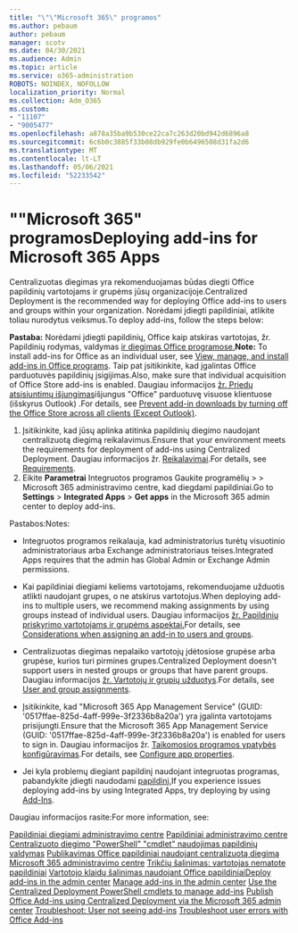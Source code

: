 ```yaml
---
title: "\"\"Microsoft 365\" programos"
ms.author: pebaum
author: pebaum
manager: scotv
ms.date: 04/30/2021
ms.audience: Admin
ms.topic: article
ms.service: o365-administration
ROBOTS: NOINDEX, NOFOLLOW
localization_priority: Normal
ms.collection: Adm_O365
ms.custom:
- "11107"
- "9005477"
ms.openlocfilehash: a878a35ba9b530ce22ca7c263d20bd942d6896a8
ms.sourcegitcommit: 6c6b0c3885f33b08db929fe0b6496508d31fa2d6
ms.translationtype: MT
ms.contentlocale: lt-LT
ms.lasthandoff: 05/06/2021
ms.locfileid: "52233542"
---
```

# <a name="deploying-add-ins-for-microsoft-365-apps"></a><span data-ttu-id="4cd3a-102">""Microsoft 365" programos</span><span class="sxs-lookup"><span data-stu-id="4cd3a-102">Deploying add-ins for Microsoft 365 Apps</span></span>

<span data-ttu-id="4cd3a-103">Centralizuotas diegimas yra rekomenduojamas būdas diegti Office papildinių vartotojams ir grupėms jūsų organizacijoje.</span><span class="sxs-lookup"><span data-stu-id="4cd3a-103">Centralized Deployment is the recommended way for deploying Office add-ins to users and groups within your organization.</span></span> <span data-ttu-id="4cd3a-104">Norėdami įdiegti papildiniai, atlikite toliau nurodytus veiksmus.</span><span class="sxs-lookup"><span data-stu-id="4cd3a-104">To deploy add-ins, follow the steps below:</span></span>

<span data-ttu-id="4cd3a-105">**Pastaba:** Norėdami įdiegti papildinių, Office kaip atskiras vartotojas, žr. Papildinių rodymas, valdymas [ir diegimas Office programose.](https://support.microsoft.com/topic/view-manage-and-install-add-ins-in-office-programs-16278816-1948-4028-91e5-76dca5380f8d)</span><span class="sxs-lookup"><span data-stu-id="4cd3a-105">**Note:** To install add-ins for Office as an individual user, see [View, manage, and install add-ins in Office programs](https://support.microsoft.com/topic/view-manage-and-install-add-ins-in-office-programs-16278816-1948-4028-91e5-76dca5380f8d).</span></span> <span data-ttu-id="4cd3a-106">Taip pat įsitikinkite, kad įgalintas Office parduotuvės papildinių įsigijimas.</span><span class="sxs-lookup"><span data-stu-id="4cd3a-106">Also, make sure that individual acquisition of Office Store add-ins is enabled.</span></span> <span data-ttu-id="4cd3a-107">Daugiau informacijos [žr. Priedų atsisiuntimų išjungimas](https://docs.microsoft.com/microsoft-365/admin/manage/manage-addins-in-the-admin-center?view=o365-worldwide#prevent-add-in-downloads-by-turning-off-the-office-store-across-all-clients-except-outlook)išjungus "Office" parduotuvę visuose klientuose (išskyrus Outlook) .</span><span class="sxs-lookup"><span data-stu-id="4cd3a-107">For details, see [Prevent add-in downloads by turning off the Office Store across all clients (Except Outlook)](https://docs.microsoft.com/microsoft-365/admin/manage/manage-addins-in-the-admin-center?view=o365-worldwide#prevent-add-in-downloads-by-turning-off-the-office-store-across-all-clients-except-outlook).</span></span>

1. <span data-ttu-id="4cd3a-108">Įsitikinkite, kad jūsų aplinka atitinka papildinių diegimo naudojant centralizuotą diegimą reikalavimus.</span><span class="sxs-lookup"><span data-stu-id="4cd3a-108">Ensure that your environment meets the requirements for deployment of add-ins using Centralized Deployment.</span></span> <span data-ttu-id="4cd3a-109">Daugiau informacijos žr. [Reikalavimai](https://docs.microsoft.com/microsoft-365/admin/manage/centralized-deployment-of-add-ins?#requirements).</span><span class="sxs-lookup"><span data-stu-id="4cd3a-109">For details, see [Requirements](https://docs.microsoft.com/microsoft-365/admin/manage/centralized-deployment-of-add-ins?#requirements).</span></span>
2. <span data-ttu-id="4cd3a-110">Eikite **Parametrai** Integruotos programos Gaukite programėlių  >    >   Microsoft 365 administravimo centre, kad diegdami papildiniai.</span><span class="sxs-lookup"><span data-stu-id="4cd3a-110">Go to **Settings** > **Integrated Apps** > **Get apps** in the Microsoft 365 admin center to deploy add-ins.</span></span> 

<span data-ttu-id="4cd3a-111">Pastabos:</span><span class="sxs-lookup"><span data-stu-id="4cd3a-111">Notes:</span></span> 

- <span data-ttu-id="4cd3a-112">Integruotos programos reikalauja, kad administratorius turėtų visuotinio administratoriaus arba Exchange administratoriaus teises.</span><span class="sxs-lookup"><span data-stu-id="4cd3a-112">Integrated Apps requires that the admin has Global Admin or Exchange Admin permissions.</span></span>

- <span data-ttu-id="4cd3a-113">Kai papildiniai diegiami keliems vartotojams, rekomenduojame užduotis atlikti naudojant grupes, o ne atskirus vartotojus.</span><span class="sxs-lookup"><span data-stu-id="4cd3a-113">When deploying add-ins to multiple users, we recommend making assignments by using groups instead of individual users.</span></span> <span data-ttu-id="4cd3a-114">Daugiau informacijos [žr. Papildinių priskyrimo vartotojams ir grupėms aspektai.](https://docs.microsoft.com/microsoft-365/admin/manage/manage-deployment-of-add-ins?view=o365-worldwide#considerations-when-assigning-an-add-in-to-users-and-groups)</span><span class="sxs-lookup"><span data-stu-id="4cd3a-114">For details, see [Considerations when assigning an add-in to users and groups](https://docs.microsoft.com/microsoft-365/admin/manage/manage-deployment-of-add-ins?view=o365-worldwide#considerations-when-assigning-an-add-in-to-users-and-groups).</span></span>

- <span data-ttu-id="4cd3a-115">Centralizuotas diegimas nepalaiko vartotojų įdėtosiose grupėse arba grupėse, kurios turi pirmines grupes.</span><span class="sxs-lookup"><span data-stu-id="4cd3a-115">Centralized Deployment doesn't support users in nested groups or groups that have parent groups.</span></span> <span data-ttu-id="4cd3a-116">Daugiau informacijos [žr. Vartotojų ir grupių užduotys](https://docs.microsoft.com/microsoft-365/admin/manage/centralized-deployment-of-add-ins?view=o365-worldwide#user-and-group-assignments).</span><span class="sxs-lookup"><span data-stu-id="4cd3a-116">For details, see [User and group assignments](https://docs.microsoft.com/microsoft-365/admin/manage/centralized-deployment-of-add-ins?view=o365-worldwide#user-and-group-assignments).</span></span>

- <span data-ttu-id="4cd3a-117">Įsitikinkite, kad "Microsoft 365 App Management Service" (GUID: '0517ffae-825d-4aff-999e-3f2336b8a20a') yra įgalinta vartotojams prisijungti.</span><span class="sxs-lookup"><span data-stu-id="4cd3a-117">Ensure that the Microsoft 365 App Management Service (GUID: '0517ffae-825d-4aff-999e-3f2336b8a20a') is enabled for users to sign in.</span></span> <span data-ttu-id="4cd3a-118">Daugiau informacijos žr. [Taikomosios programos ypatybės konfigūravimas](https://docs.microsoft.com/azure/active-directory/manage-apps/add-application-portal-configure#configure-app-properties).</span><span class="sxs-lookup"><span data-stu-id="4cd3a-118">For details, see [Configure app properties](https://docs.microsoft.com/azure/active-directory/manage-apps/add-application-portal-configure#configure-app-properties).</span></span>

- <span data-ttu-id="4cd3a-119">Jei kyla problemų diegiant papildinį naudojant integruotas programas, pabandykite įdiegti naudodami [papildinį.](https://admin.microsoft.com/AdminPortal/Home?#/Settings/AddIns)</span><span class="sxs-lookup"><span data-stu-id="4cd3a-119">If you experience issues deploying add-ins by using Integrated Apps, try deploying by using [Add-Ins](https://admin.microsoft.com/AdminPortal/Home?#/Settings/AddIns).</span></span>

<span data-ttu-id="4cd3a-120">Daugiau informacijos rasite:</span><span class="sxs-lookup"><span data-stu-id="4cd3a-120">For more information, see:</span></span>

<span data-ttu-id="4cd3a-121">[Papildiniai diegiami administravimo centre](https://docs.microsoft.com/microsoft-365/admin/manage/manage-deployment-of-add-ins) 
 [Papildiniai administravimo centre](https://docs.microsoft.com/microsoft-365/admin/manage/manage-addins-in-the-admin-center) 
 [Centralizuoto diegimo "PowerShell" "cmdlet" naudojimas papildinių valdymas](https://docs.microsoft.com/microsoft-365/enterprise/use-the-centralized-deployment-powershell-cmdlets-to-manage-add-ins) 
 [Publikavimas Office papildiniai naudojant centralizuotą diegimą Microsoft 365 administravimo centre](https://docs.microsoft.com/office/dev/add-ins/publish/centralized-deployment#publish-an-office-add-in-via-centralized-deployment) 
 [Trikčių šalinimas: vartotojas nematote papildiniai](https://docs.microsoft.com/office365/troubleshoot/access-management/user-not-seeing-add-ins) 
 [Vartotojo klaidų šalinimas naudojant Office papildiniai](https://docs.microsoft.com/office/dev/add-ins/testing/testing-and-troubleshooting)</span><span class="sxs-lookup"><span data-stu-id="4cd3a-121">[Deploy add-ins in the admin center](https://docs.microsoft.com/microsoft-365/admin/manage/manage-deployment-of-add-ins)
[Manage add-ins in the admin center](https://docs.microsoft.com/microsoft-365/admin/manage/manage-addins-in-the-admin-center)
[Use the Centralized Deployment PowerShell cmdlets to manage add-ins](https://docs.microsoft.com/microsoft-365/enterprise/use-the-centralized-deployment-powershell-cmdlets-to-manage-add-ins)
[Publish Office Add-ins using Centralized Deployment via the Microsoft 365 admin center](https://docs.microsoft.com/office/dev/add-ins/publish/centralized-deployment#publish-an-office-add-in-via-centralized-deployment)
[Troubleshoot: User not seeing add-ins](https://docs.microsoft.com/office365/troubleshoot/access-management/user-not-seeing-add-ins)
[Troubleshoot user errors with Office Add-ins](https://docs.microsoft.com/office/dev/add-ins/testing/testing-and-troubleshooting)</span></span>
